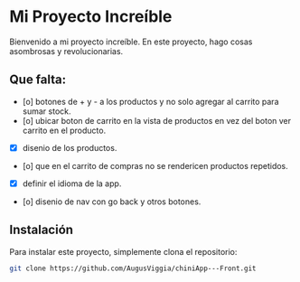 # Mi Proyecto Increíble

Bienvenido a mi proyecto increíble. En este proyecto, hago cosas asombrosas y revolucionarias.

## Que falta:

- [o] botones de + y - a los productos y no solo agregar al carrito para sumar stock.
- [o] ubicar boton de carrito en la vista de productos en vez del boton ver carrito en el producto.
- [x] disenio de los productos.
- [o] que en el carrito de compras no se rendericen productos repetidos.
- [x] definir el idioma de la app.
- [o] disenio de nav con go back y otros botones.

## Instalación

Para instalar este proyecto, simplemente clona el repositorio:

```bash
git clone https://github.com/AugusViggia/chiniApp---Front.git

